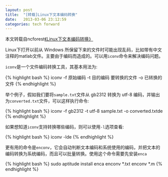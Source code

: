 ```yaml
---
layout: post
title:  "[转载]Linux下文本编码转换"
date:   2013-03-06 23:12:59
categories: tech forward
---
```


本文转载自ncforest[《Linux下文本编码转换》](http://blog.163.com/ncforest/blog/static/2956266420100604751946)

Linux下打开以前从 Windows 所保留下来的文件时可能出现乱码，比如带有中文注释的matlab文件。主要由于编码而造成的。可以用`iconv`命令来解决编码问题。

`iconv`是一个文件编码转换工具，其基本用法为:

{% highlight bash %}
iconv -f 原始编码 -t 目的编码 要转换的文件 -o 已转换的文件
{% endhighlight %}

举个例子，假如我们要将`sample.txt`文件从 gb2312 转换为 utf-8 编码，并输出为`converted.txt`文件，可以这样执行命令:

{% highlight bash %}
iconv -f gb2312 -t utf-8 sample.txt -o converted.txtde
{% endhighlight %}

如果想知道`iconv`支持转换哪些编码，则可以使用`-l`选项查看:

{% highlight bash %}
iconv -lde
{% endhighlight %}

更有用的命令是`enconv`，它会自动判断文本编码和系统使用的编码，并把文本的编码转换为系统编码，而且可以批量转换。使用这个命令需要先安装`enca`

{% highlight bash %}
sudo aptitude install enca
enconv *.txt
enconv *.m
{% endhighlight %}
